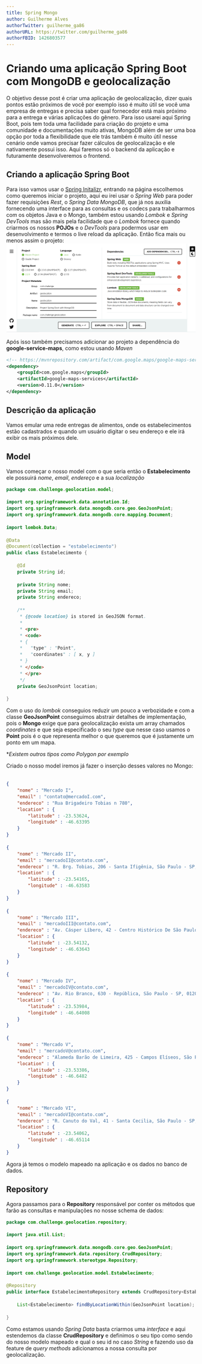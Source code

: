 ```yaml
---
title: Spring Mongo
author: Guilherme Alves
authorTwitter: guilherme_ga86
authorURL: https://twitter.com/guilherme_ga86
authorFBID: 1426803577
---
```


# Criando uma aplicação Spring Boot com MongoDB e geolocalização

O objetivo desse post é criar uma aplicação de geolocalização, dizer quais pontos estão próximos de você por exemplo isso é muito útil se você uma empresa de entregas e precisa saber qual fornecedor está mais próximo para a entrega e várias aplicações do gênero. Para isso usarei aqui Spring Boot, pois tem toda uma facilidade para criação do projeto e uma comunidade e documentações muito ativas, MongoDB além de ser uma boa opção por toda a flexibilidade que ele trás também é muito útil nesse cenário onde vamos precisar fazer cálculos de geolocalização e ele nativamente possui isso.
Aqui faremos só o backend da aplicação e futuramente desenvolveremos o frontend.

## Criando a aplicação Spring Boot

Para isso vamos usar o [Spring Initalizr](https://start.spring.io/), entrando na página escolhemos como queremos iniciar o projeto, aqui eu irei usar o *Spring Web* para poder fazer requisições *Rest*, o *Spring Data MongoDB*, que já nos auxilia fornecendo uma interface para as consultas e os codecs para trabalharmos com os objetos Java e o Mongo, também estou usando *Lombok* e *Spring DevTools* mas são mais pela facilidade que o *Lombok* fornece quando criarmos os nossos **POJOs** e o *DevTools* para podermos usar em desenvolvimento e termos o live reload da aplicação.
Então fica mais ou menos assim o projeto:
![](assets/spring-initializr.png)

Após isso também precisamos adicionar ao projeto a dependência do **google-service-maps**, como estou usando *Maven*
```xml
<!-- https://mvnrepository.com/artifact/com.google.maps/google-maps-services -->
<dependency>
    <groupId>com.google.maps</groupId>
    <artifactId>google-maps-services</artifactId>
    <version>0.11.0</version>
</dependency>

```

## Descrição da aplicação

Vamos emular uma rede entregas de alimentos, onde os estabelecimentos estão cadastrados e quando um usuário digitar o seu endereço e ele irá exibir os mais próximos dele.

## Model

Vamos começar o nosso model com o que seria então o **Estabelecimento** ele possuirá *nome*, *email*, *endereço* e a sua *localização*

```java
package com.challenge.geolocation.model;

import org.springframework.data.annotation.Id;
import org.springframework.data.mongodb.core.geo.GeoJsonPoint;
import org.springframework.data.mongodb.core.mapping.Document;

import lombok.Data;

@Data
@Document(collection = "estabelecimento")
public class Estabelecimento {
	
	@Id
	private String id;

	private String nome;
	private String email;
	private String endereco;
	
	/**
	 * {@code location} is stored in GeoJSON format.
	 *
	 * <pre>
	 * <code>
	 * {
	 *   "type" : "Point",
	 *   "coordinates" : [ x, y ]
	 * }
	 * </code>
	 * </pre>
	 */
	private GeoJsonPoint location;
	
}

```

Com o uso do *lombok* conseguios reduzir um pouco a verbozidade e com a classe **GeoJsonPoint** conseguimos abstrair detalhes de implementação, pois o **Mongo** exige que para geolocalização exista um array chamados *coordinates* e que seja especificado o seu *type* que nesse caso usamos o **Point** pois é o que representa melhor o que queremos que é justamente um ponto em um mapa.

**Existem outros tipos como Polygon por exemplo*

Criado o nosso model iremos já fazer o inserção desses valores no Mongo:

```json

{
    "nome" : "Mercado I",
    "email" : "contato@mercadoI.com",
    "endereco" : "Rua Brigadeiro Tobias n 780",
    "location" : {
        "latitude" : -23.53624,
        "longitude" : -46.63395
    }
}

{
    "nome" : "Mercado II",
    "email" : "mercadoII@contato.com",
    "endereco" : "R. Brg. Tobias, 206 - Santa Ifigênia, São Paulo - SP, 01032-000",
    "location" : {
        "latitude" : -23.54165,
        "longitude" : -46.63583
    }
}

{
    "nome" : "Mercado III",
    "email" : "mercadoIII@contato.com",
    "endereco" : "Av. Cásper Líbero, 42 - Centro Histórico De São Paulo, São Paulo - SP, 01033-000",
    "location" : {
        "latitude" : -23.54132,
        "longitude" : -46.63643
    }
}

{
    "nome" : "Mercado IV",
    "email" : "mercadoIV@contato.com",
    "endereco" : "Av. Rio Branco, 630 - República, São Paulo - SP, 01205-000",
    "location" : {
        "latitude" : -23.53984,
        "longitude" : -46.64008
    }
}

{
    "nome" : "Mercado V",
    "email" : "mercadoV@contato.com",
    "endereco" : "Alameda Barão de Limeira, 425 - Campos Elíseos, São Paulo - SP, 01202-900",
    "location" : {
        "latitude" : -23.53386,
        "longitude" : -46.6482
    }
}

{
    "nome" : "Mercado VI",
    "email" : "mercadoVI@contato.com",
    "endereco" : "R. Canuto do Val, 41 - Santa Cecilia, São Paulo - SP, 01224-040",
    "location" : {
        "latitude" : -23.54062,
        "longitude" : -46.65114
    }
}
```

Agora já temos o modelo mapeado na aplicação e os dados no banco de dados.


## Repository

Agora passamos para o **Repository** responsável por conter os métodos que farão as consultas e manipulações no nosse schema de dados:

```java
package com.challenge.geolocation.repository;

import java.util.List;

import org.springframework.data.mongodb.core.geo.GeoJsonPoint;
import org.springframework.data.repository.CrudRepository;
import org.springframework.stereotype.Repository;

import com.challenge.geolocation.model.Estabelecimento;

@Repository
public interface EstabelecimentoRepository extends CrudRepository<Estabelecimento, String> {
	
	List<Estabelecimento> findByLocationWithin(GeoJsonPoint location);
	
}


```

Como estamos usando *Spring Data* basta criarmos uma *interface* e aqui estendemos da classe **CrudRepository** e definimos o seu tipo como sendo do nosso modelo mapeado e qual o seu id no caso *String* e fazendo uso da feature de *query methods* adicionamos a nossa consulta por geolocalização.

